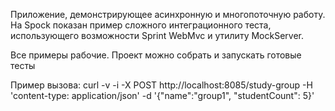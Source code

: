 Приложение, демонстрирующее асинхронную и многопоточную работу.
На Spock показан пример сложного интеграционного теста, использующего возможности Sprint WebMvc и утилиту MockServer. 

Все примеры рабочие. Проект можно собрать и запускать готовые тесты

Пример вызова:
curl -v -i -X POST http://localhost:8085/study-group -H 'content-type: application/json' -d '{"name":"group1", "studentCount": 5}'
